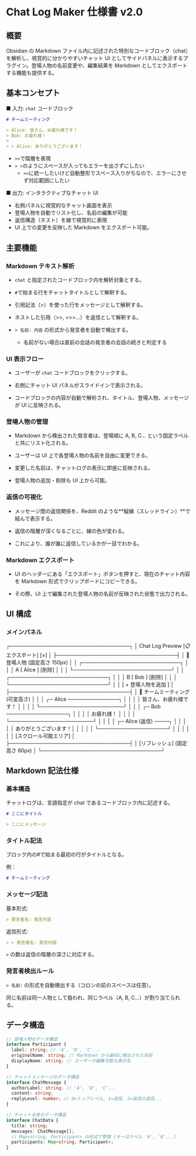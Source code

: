 # Chat Log Maker 仕様書 v2.0

## 概要

Obsidian の Markdown ファイル内に記述された特別なコードブロック（chat）を解析し、視覚的に分かりやすいチャット UI としてサイドパネルに表示するプラグイン。登場人物の名前変更や、編集結果を Markdown としてエクスポートする機能も提供する。

## 基本コンセプト

■ 入力: `chat` コードブロック

```md
# チームミーティング

> Alice: 皆さん、お疲れ様です！
> Bob: お疲れ様！
>
> > Alice: ありがとうございます！
```

- `>>`で階層を表現
- `> >`のようにスペースが入ってもエラーを出さずにしたい
  - `>>`に統一したいけど自動整形でスペース入りがちなので、エラーにさせず対応範囲にしたい

■ 出力: インタラクティブなチャット UI

- 右側パネルに視覚的なチャット画面を表示
- 登場人物を自動でリスト化し、名前の編集が可能
- 返信構造（ネスト）を線で視覚的に表現
- UI 上での変更を反映した Markdown をエクスポート可能。

## 主要機能

### Markdown テキスト解析

- `chat` と指定されたコードブロック内を解析対象とする。

- `#`で始まる行をチャットタイトルとして解釈する。

- 引用記法（>）を使った行をメッセージとして解釈する。

- ネストした引用（>>, >>>...）を返信として解釈する。

- `> 名前: 内容` の形式から発言者を自動で検出する。
  - 名前がない場合は直前の会話の発言者の会話の続きと判定する

### UI 表示フロー

- ユーザーが `chat` コードブロックをクリックする。

- 右側にチャット UI パネルがスライドインで表示される。

- コードブロックの内容が自動で解析され、タイトル、登場人物、メッセージが UI に反映される。

### 登場人物の管理

- Markdown から検出された発言者は、登場順に A, B, C... という固定ラベルと共にリスト化される。

- ユーザーは UI 上で各登場人物の名前を自由に変更できる。

- 変更した名前は、チャットログの表示に即座に反映される。

- 登場人物の追加・削除も UI 上から可能。

### 返信の可視化

- メッセージ間の返信関係を、Reddit のような**縦線（スレッドライン）**で結んで表示する。

- 返信の階層が深くなるごとに、線の色が変わる。

- これにより、誰が誰に返信しているかが一目でわかる。

### Markdown エクスポート

- UI のヘッダーにある「エクスポート」ボタンを押すと、現在のチャット内容を Markdown 形式でクリップボードにコピーできる。

- その際、UI 上で編集された登場人物の名前が反映された状態で出力される。

## UI 構成

### メインパネル

┌─────────────────────────────────┐
│ Chat Log Preview [📋 エクスポート] [×] │
├─────────────────────────────────┤
│ 👥 登場人物 (固定高さ 150px) │
│ ┌───────────────────────────┐ │
│ │ A [ Alice ] [削除] │ │
│ └───────────────────────────┘ │
│ ┌───────────────────────────┐ │
│ │ B [ Bob ] [削除] │ │
│ └───────────────────────────┘ │
│ [ + 登場人物を追加 ] │
├─────────────────────────────────┤
│ 💬 チームミーティング (可変高さ) │
│ │ ┌─ Alice ──────────────┐ │
│ │ │ 皆さん、お疲れ様です！ │ │
│ │ └───────────────────────┘ │
│ │ ┌─ Bob ─────────────────┐ │
│ │ │ お疲れ様！ │ │
│ │ └───────────────────────┘ │
│ │ │ ┌─ Alice (返信) ────┐ │
│ │ │ │ ありがとうございます！│ │
│ │ │ └───────────────────┘ │
│ │ │
│ │ [スクロール可能エリア] │
├─────────────────────────────────┤
│ [リフレッシュ] (固定高さ 60px) │
└─────────────────────────────────┘

## Markdown 記法仕様

### 基本構造

チャットログは、言語指定が chat であるコードブロック内に記述する。

```md
# ここにタイトル

> ここにメッセージ
```

### タイトル記法

ブロック内の#で始まる最初の行がタイトルとなる。

例：

```md
# チームミーティング
```

### メッセージ記法

基本形式:

```md
> 発言者名: 発言内容
```

返信形式:

```md
> > 発言者名: 発言内容
```

`>` の数は返信の階層の深さに対応する。

### 発言者検出ルール

`> 名前:` の形式を自動検出する（コロンの前のスペースは任意）。

同じ名前は同一人物として扱われ、同じラベル（A, B, C...）が割り当てられる。

## データ構造

```ts
// 登場人物のデータ構造
interface Participant {
  label: string; // 'A', 'B', 'C'...
  originalName: string; // Markdown から最初に検出された名前
  displayName: string; // ユーザーが編集可能な表示名
}

// チャットメッセージのデータ構造
interface ChatMessage {
  authorLabel: string; // 'A', 'B', 'C'...
  content: string;
  replyLevel: number; // 0=トップレベル, 1=返信, 2=返信の返信...
}

// チャット全体のデータ構造
interface ChatData {
  title: string;
  messages: ChatMessage[];
  // Map<string, Participant> の形式で管理 (キーはラベル 'A', 'B'...)
  participants: Map<string, Participant>;
}
```
